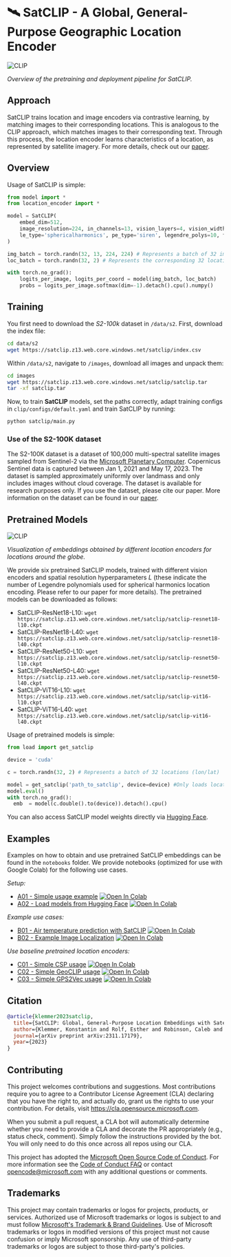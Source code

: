 # 🛰️ SatCLIP - A Global, General-Purpose Geographic Location Encoder

![CLIP](/figures/satclip.png)

*Overview of the pretraining and deployment pipeline for SatCLIP.*

## Approach

SatCLIP trains location and image encoders via contrastive learning, by matching images to their corresponding locations. This is analogous to the CLIP approach, which matches images to their corresponding text. Through this process, the location encoder learns characteristics of a location, as represented by satellite imagery. For more details, check out our [paper](https://arxiv.org/abs/2311.17179).

## Overview

Usage of SatCLIP is simple:

```python
from model import *
from location_encoder import *

model = SatCLIP(
    embed_dim=512,
    image_resolution=224, in_channels=13, vision_layers=4, vision_width=768, vision_patch_size=32, # Image encoder
    le_type='sphericalharmonics', pe_type='siren', legendre_polys=10, frequency_num=16, max_radius=360, min_radius=1, harmonics_calculation='analytic'  # Location encoder
)

img_batch = torch.randn(32, 13, 224, 224) # Represents a batch of 32 images
loc_batch = torch.randn(32, 2) # Represents the corresponding 32 locations (lon/lat)

with torch.no_grad():
    logits_per_image, logits_per_coord = model(img_batch, loc_batch)
    probs = logits_per_image.softmax(dim=-1).detach().cpu().numpy()
```

## Training

You first need to download the *S2-100k* dataset in `/data/s2`. First, download the index file:
```bash
cd data/s2
wget https://satclip.z13.web.core.windows.net/satclip/index.csv
```
Within `/data/s2`, navigate to `/images`, download all images and unpack them:
```bash
cd images
wget https://satclip.z13.web.core.windows.net/satclip/satclip.tar
tar -xf satclip.tar
```

Now, to train **SatCLIP** models, set the paths correctly, adapt training configs in `clip/configs/default.yaml` and train SatCLIP by running:
```bash
python satclip/main.py
```

### Use of the S2-100K dataset

The S2-100K dataset is a dataset of 100,000 multi-spectral satellite images sampled from Sentinel-2 via the [Microsoft Planetary Computer](https://planetarycomputer.microsoft.com/). Copernicus Sentinel data is captured between Jan 1, 2021 and May 17, 2023. The dataset is sampled approximately uniformly over landmass and only includes images without cloud coverage. The dataset is available for research purposes only. If you use the dataset, please cite our paper. More information on the dataset can be found in our [paper](https://arxiv.org/abs/2311.17179).

## Pretrained Models

![CLIP](/figures/globes.gif)

*Visualization of embeddings obtained by different location encoders for locations around the globe.*

We provide six pretrained SatCLIP models, trained with different vision encoders and spatial resolution hyperparameters $L$ (these indicate the number of Legendre polynomials used for spherical harmonics location encoding. Please refer to our paper for more details). The pretrained models can be downloaded as follows:
* SatCLIP-ResNet18-L10: `wget https://satclip.z13.web.core.windows.net/satclip/satclip-resnet18-l10.ckpt` 
* SatCLIP-ResNet18-L40: `wget https://satclip.z13.web.core.windows.net/satclip/satclip-resnet18-l40.ckpt` 
* SatCLIP-ResNet50-L10: `wget https://satclip.z13.web.core.windows.net/satclip/satclip-resnet50-l10.ckpt` 
* SatCLIP-ResNet50-L40: `wget https://satclip.z13.web.core.windows.net/satclip/satclip-resnet50-l40.ckpt` 
* SatCLIP-ViT16-L10: `wget https://satclip.z13.web.core.windows.net/satclip/satclip-vit16-l10.ckpt` 
* SatCLIP-ViT16-L40: `wget https://satclip.z13.web.core.windows.net/satclip/satclip-vit16-l40.ckpt` 

Usage of pretrained models is simple:
```python
from load import get_satclip

device = 'cuda'

c = torch.randn(32, 2) # Represents a batch of 32 locations (lon/lat)

model = get_satclip('path_to_satclip', device=device) #Only loads location encoder by default
model.eval()
with torch.no_grad():
  emb  = model(c.double().to(device)).detach().cpu()
```

You can also access SatCLIP model weights directly via [Hugging Face](https://huggingface.co/microsoft?search_models=satclip).

## Examples

Examples on how to obtain and use pretrained SatCLIP embeddings can be found in the `notebooks` folder. We provide notebooks (optimized for use with Google Colab) for the following use cases.

*Setup:*
* [A01 - Simple usage example](notebooks/A01_Simple_SatCLIP_Usage.ipynb) [![Open In Colab](https://colab.research.google.com/assets/colab-badge.svg)](https://colab.research.google.com/github/microsoft/satclip/blob/main/notebooks/A01_Simple_SatCLIP_Usage.ipynb)
* [A02 - Load models from Hugging Face](notebooks/A02_SatCLIP_Hugging_Face_Usage.ipynb) [![Open In Colab](https://colab.research.google.com/assets/colab-badge.svg)](https://colab.research.google.com/github/microsoft/satclip/blob/main/notebooks/A02_SatCLIP_Hugging_Face_Usage.ipynb)

*Example use cases:*
* [B01 - Air temperature prediction with SatCLIP](notebooks/B01_Example_Air_Temperature_Prediction.ipynb) [![Open In Colab](https://colab.research.google.com/assets/colab-badge.svg)](https://colab.research.google.com/github/microsoft/satclip/blob/main/notebooks/B01_Example_Air_Temperature_Prediction.ipynb)
* [B02 - Example Image Localization](notebooks/B02_Example_Image_Localization.ipynb) [![Open In Colab](https://colab.research.google.com/assets/colab-badge.svg)](https://colab.research.google.com/github/microsoft/satclip/blob/main/notebooks/B02_Example_Image_Localization.ipynb)

*Use baseline pretrained location encoders:*
* [C01 - Simple CSP usage](notebooks/C01_Simple_CSP_Usage.ipynb) [![Open In Colab](https://colab.research.google.com/assets/colab-badge.svg)](https://colab.research.google.com/github/microsoft/satclip/blob/main/notebooks/C01_Simple_CSP_Usage.ipynb)
* [C02 - Simple GeoCLIP usage](notebooks/C02_Simple_GeoCLIP_Usage.ipynb) [![Open In Colab](https://colab.research.google.com/assets/colab-badge.svg)](https://colab.research.google.com/github/microsoft/satclip/blob/main/notebooks/C02_Simple_GeoCLIP_Usage.ipynb)
* [C03 - Simple GPS2Vec usage](notebooks/C03_Simple_GPS2Vec_Usage.ipynb) [![Open In Colab](https://colab.research.google.com/assets/colab-badge.svg)](https://colab.research.google.com/github/microsoft/satclip/blob/main/notebooks/C03_Simple_GPS2Vec_Usage.ipynb)

## Citation

```bibtex
@article{klemmer2023satclip,
  title={SatCLIP: Global, General-Purpose Location Embeddings with Satellite Imagery},
  author={Klemmer, Konstantin and Rolf, Esther and Robinson, Caleb and Mackey, Lester and Ru{\ss}wurm, Marc},
  journal={arXiv preprint arXiv:2311.17179},
  year={2023}
}
```

## Contributing

This project welcomes contributions and suggestions.  Most contributions require you to agree to a
Contributor License Agreement (CLA) declaring that you have the right to, and actually do, grant us
the rights to use your contribution. For details, visit https://cla.opensource.microsoft.com.

When you submit a pull request, a CLA bot will automatically determine whether you need to provide
a CLA and decorate the PR appropriately (e.g., status check, comment). Simply follow the instructions
provided by the bot. You will only need to do this once across all repos using our CLA.

This project has adopted the [Microsoft Open Source Code of Conduct](https://opensource.microsoft.com/codeofconduct/).
For more information see the [Code of Conduct FAQ](https://opensource.microsoft.com/codeofconduct/faq/) or
contact [opencode@microsoft.com](mailto:opencode@microsoft.com) with any additional questions or comments.

## Trademarks

This project may contain trademarks or logos for projects, products, or services. Authorized use of Microsoft 
trademarks or logos is subject to and must follow 
[Microsoft's Trademark & Brand Guidelines](https://www.microsoft.com/en-us/legal/intellectualproperty/trademarks/usage/general).
Use of Microsoft trademarks or logos in modified versions of this project must not cause confusion or imply Microsoft sponsorship.
Any use of third-party trademarks or logos are subject to those third-party's policies.
